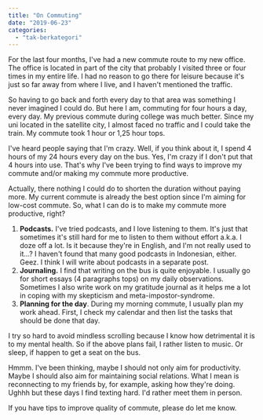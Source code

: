 ```yaml
---
title: "On Commuting"
date: "2019-06-23"
categories: 
  - "tak-berkategori"
---
```


For the last four months, I've had a new commute route to my new office. The office is located in part of the city that probably I visited three or four times in my entire life. I had no reason to go there for leisure because it's just so far away from where I live, and I haven't mentioned the traffic.

So having to go back and forth every day to that area was something I never imagined I could do. But here I am, commuting for four hours a day, every day. My previous commute during college was much better. Since my uni located in the satellite city, I almost faced no traffic and I could take the train. My commute took 1 hour or 1,25 hour tops.

I've heard people saying that I'm crazy. Well, if you think about it, I spend 4 hours of my 24 hours every day on the bus. Yes, I'm crazy if I don't put that 4 hours into use. That's why I've been trying to find ways to improve my commute and/or making my commute more productive.

Actually, there nothing I could do to shorten the duration without paying more. My current commute is already the best option since I'm aiming for low-cost commute. So, what I can do is to make my commute more productive, right?

1. **Podcasts.** I've tried podcasts, and I love listening to them. It's just that sometimes it's still hard for me to listen to them without effort a.k.a. I doze off a lot. Is it because they're in English, and I'm not really used to it...? I haven't found that many good podcasts in Indonesian, either. Geez. I think I will write about podcasts in a separate post.
2. **Journaling.** I find that writing on the bus is quite enjoyable. I usually go for short essays (4 paragraphs tops) on my daily observations. Sometimes I also write work on my gratitude journal as it helps me a lot in coping with my skepticism and meta-impostor-syndrome.
3. **Planning for the day**. During my morning commute, I usually plan my work ahead. First, I check my calendar and then list the tasks that should be done that day.

I try so hard to avoid mindless scrolling because I know how detrimental it is to my mental health. So if the above plans fail, I rather listen to music. Or sleep, if happen to get a seat on the bus.

Hmmm. I've been thinking, maybe I should not only aim for productivity. Maybe I should also aim for maintaining social relations. What I mean is reconnecting to my friends by, for example, asking how they're doing. Ughhh but these days I find texting hard. I'd rather meet them in person.

If you have tips to improve quality of commute, please do let me know.
